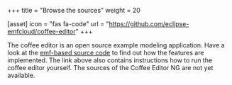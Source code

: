 +++
title = "Browse the sources"
weight = 20

[asset]
  icon = "fas fa-code"
  url = "https://github.com/eclipse-emfcloud/coffee-editor"
+++

The coffee editor is an open source example modeling application. Have a look at the [emf-based source code](https://github.com/eclipse-emfcloud/coffee-editor) to find out how the features are implemented. The link above also contains instructions how to run the coffee editor yourself.
The sources of the Coffee Editor NG are not yet available.

